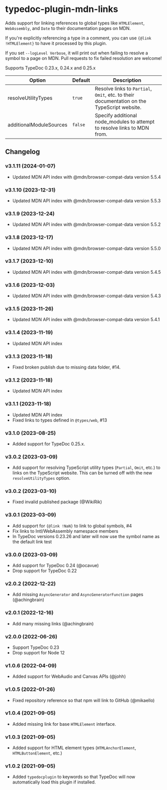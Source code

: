 # typedoc-plugin-mdn-links

Adds support for linking references to global types like `HTMLElement`, `WebAssembly`, and `Date` to their documentation pages on MDN.

If you're explicitly referencing a type in a comment, you can use `{@link !HTMLElement}` to have it processed by this plugin.

If you set `--logLevel Verbose`, it will print out when failing to resolve a symbol to a page on MDN. Pull requests to fix failed resolution are welcome!

Supports TypeDoc 0.23.x, 0.24.x and 0.25.x

| Option                  | Default | Description                                                                                |
| ----------------------- | ------- | ------------------------------------------------------------------------------------------ |
| resolveUtilityTypes     | `true`  | Resolve links to `Partial`, `Omit`, etc. to their documentation on the TypeScript website. |
| additionalModuleSources | `false` | Specify additional node_modules to attempt to resolve links to MDN from.                   |

## Changelog

### v3.1.11 (2024-01-07)

-   Updated MDN API index with @mdn/browser-compat-data version 5.5.4

### v3.1.10 (2023-12-31)

-   Updated MDN API index with @mdn/browser-compat-data version 5.5.3

### v3.1.9 (2023-12-24)

-   Updated MDN API index with @mdn/browser-compat-data version 5.5.2

### v3.1.8 (2023-12-17)

-   Updated MDN API index with @mdn/browser-compat-data version 5.5.0

### v3.1.7 (2023-12-10)

-   Updated MDN API index with @mdn/browser-compat-data version 5.4.5

### v3.1.6 (2023-12-03)

-   Updated MDN API index with @mdn/browser-compat-data version 5.4.3

### v3.1.5 (2023-11-26)

-   Updated MDN API index with @mdn/browser-compat-data version 5.4.1

### v3.1.4 (2023-11-19)

-   Updated MDN API index

### v3.1.3 (2023-11-18)

-   Fixed broken publish due to missing data folder, #14.

### v3.1.2 (2023-11-18)

-   Updated MDN API index

### v3.1.1 (2023-11-18)

-   Updated MDN API index
-   Fixed links to types defined in `@types/web`, #13

### v3.1.0 (2023-08-25)

-   Added support for TypeDoc 0.25.x.

### v3.0.2 (2023-03-09)

-   Add support for resolving TypeScript utility types (`Partial`, `Omit`, etc.) to links on the TypeScript website.
    This can be turned off with the new `resolveUtilityTypes` option.

### v3.0.2 (2023-03-10)

-   Fixed invalid published package (@WikiRik)

### v3.0.1 (2023-03-09)

-   Add support for `{@link !NaN}` to link to global symbols, #4
-   Fix links to Intl/WebAssembly namespace members
-   In TypeDoc versions 0.23.26 and later will now use the symbol name as the default link test

### v3.0.0 (2023-03-09)

-   Add support for TypeDoc 0.24 (@ocavue)
-   Drop support for TypeDoc 0.22

### v2.0.2 (2022-12-22)

-   Add missing `AsyncGenerator` and `AsyncGeneratorFunction` pages (@achingbrain)

### v2.0.1 (2022-12-16)

-   Add many missing links (@achingbrain)

### v2.0.0 (2022-06-26)

-   Support TypeDoc 0.23
-   Drop support for Node 12

### v1.0.6 (2022-04-09)

-   Added support for WebAudio and Canvas APIs (@johh)

### v1.0.5 (2022-01-26)

-   Fixed repository reference so that npm will link to GitHub (@mikaello)

### v1.0.4 (2021-09-05)

-   Added missing link for base `HTMLElement` interface.

### v1.0.3 (2021-09-05)

-   Added support for HTML element types (`HTMLAnchorElement`, `HTMLButtonElement`, etc.)

### v1.0.2 (2021-09-05)

-   Added `typedocplugin` to keywords so that TypeDoc will now automatically load this plugin if installed.
